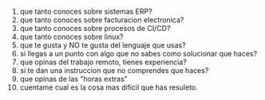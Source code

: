 1) que tanto conoces sobre sistemas ERP?
2) que tanto conoces sobre facturacion electronica?
3) que tanto conoces sobre procesos de CI/CD?
4) que tanto conoces sobre linux?
5) que te gusta y NO te gusta del lenguaje que usas?
6) si llegas a un punto con algo que no sabes como solucionar que haces?
7) que opinas del trabajo remoto, tienes experiencia?
8) si te dan una instruccion que no comprendes que haces?
9) que opinas de las "horas extras"
10) cuentame cual es la cosa mas dificil que has resuleto.